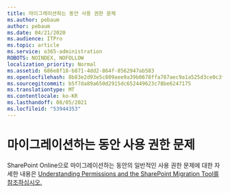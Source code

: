 ```yaml
---
title: 마이그레이션하는 동안 사용 권한 문제
ms.author: pebaum
author: pebaum
ms.date: 04/21/2020
ms.audience: ITPro
ms.topic: article
ms.service: o365-administration
ROBOTS: NOINDEX, NOFOLLOW
localization_priority: Normal
ms.assetid: 686e8f18-b871-4dd2-864f-8562947ab583
ms.openlocfilehash: 8b83e2d93e5c809aee9a39b0678ffa787aec9a1a525d3ce0c3fbf4b17634a9da
ms.sourcegitcommit: b5f7da89a650d2915dc652449623c78be6247175
ms.translationtype: MT
ms.contentlocale: ko-KR
ms.lasthandoff: 08/05/2021
ms.locfileid: "53944353"
---
```

# <a name="permissions-issues-while-migrating"></a>마이그레이션하는 동안 사용 권한 문제

SharePoint Online으로 마이그레이션하는 동안의 일반적인 사용 권한 문제에 대한 자세한 내용은 [Understanding Permissions and the SharePoint Migration Tool를 참조하십시오.](https://go.microsoft.com/fwlink/?linkid=2019753)
  

